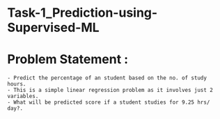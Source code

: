 # Task-1_Prediction-using-Supervised-ML
# Problem Statement :
    - Predict the percentage of an student based on the no. of study hours.
    - This is a simple linear regression problem as it involves just 2 variables.
    - What will be predicted score if a student studies for 9.25 hrs/ day?.
